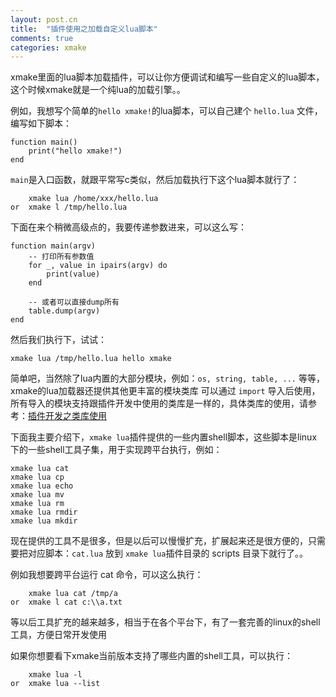 ```yaml
---
layout: post.cn
title:  "插件使用之加载自定义lua脚本"
comments: true
categories: xmake
---
```


xmake里面的lua脚本加载插件，可以让你方便调试和编写一些自定义的lua脚本，这个时候xmake就是一个纯lua的加载引擎。。

例如，我想写个简单的`hello xmake!`的lua脚本，可以自己建个 `hello.lua` 文件，编写如下脚本：

    function main()
        print("hello xmake!")
    end

`main`是入口函数，就跟平常写c类似，然后加载执行下这个lua脚本就行了：

        xmake lua /home/xxx/hello.lua
    or  xmake l /tmp/hello.lua

下面在来个稍微高级点的，我要传递参数进来，可以这么写：

    function main(argv)
        -- 打印所有参数值
        for _, value in ipairs(argv) do
            print(value)
        end

        -- 或者可以直接dump所有
        table.dump(argv)
    end

然后我们执行下，试试：

    xmake lua /tmp/hello.lua hello xmake

简单吧，当然除了lua内置的大部分模块，例如：`os, string, table, ...` 等等，xmake的lua加载器还提供其他更丰富的模块类库
可以通过 `import` 导入后使用，所有导入的模块支持跟插件开发中使用的类库是一样的，具体类库的使用，请参考：[插件开发之类库使用](cn/2016/07/07/plugin-modules/)

下面我主要介绍下，`xmake lua`插件提供的一些内置shell脚本，这些脚本是linux下的一些shell工具子集，用于实现跨平台执行，例如：

    xmake lua cat
    xmake lua cp
    xmake lua echo
    xmake lua mv
    xmake lua rm
    xmake lua rmdir
    xmake lua mkdir

现在提供的工具不是很多，但是以后可以慢慢扩充，扩展起来还是很方便的，只需要把对应脚本：`cat.lua` 放到 `xmake lua`插件目录的 scripts 目录下就行了。。

例如我想要跨平台运行 cat 命令，可以这么执行：

        xmake lua cat /tmp/a
    or  xmake l cat c:\\a.txt

等以后工具扩充的越来越多，相当于在各个平台下，有了一套完善的linux的shell工具，方便日常开发使用

如果你想要看下xmake当前版本支持了哪些内置的shell工具，可以执行：

        xmake lua -l
    or  xmake lua --list

